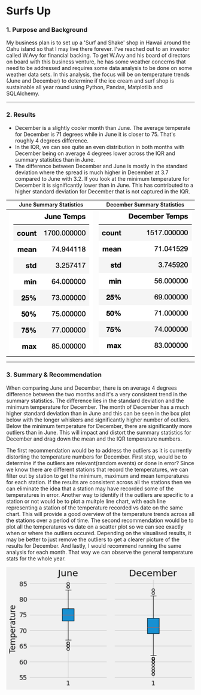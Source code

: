 # Surfs Up

### 1. Purpose and Background

My business plan is to set up a 'Surf and Shake' shop in Hawaii around the Oahu island so that I may live there forever. I've reached out to an investor called W.Avy for financial backing. To get W.Avy and his board of directors on board with this business venture, he has some weather concerns that need to be addressed and requires some data analysis to be done on some weather data sets. In this analysis, the focus will be on temperature trends (June and December) to determine if the ice cream and surf shop is sustainable all year round using Python, Pandas, Matplotlib and SQLAlchemy. 


-----

### 2. Results


* December is a slightly cooler month than June. The average temperate for December is 71 degrees while in June it is closer to 75. That's roughly 4 degrees difference.
* In the IQR, we can see quite an even distribution in both months with December being on average 4 degrees lower across the IQR and summary statistics than in June.
* The difference between December and June is mostly in the standard deviation where the spread is much higher in December at 3.7 compared to June with 3.2. If you look at the minimum temperature for December it is significantly lower than in June. This has contributed to a higher standard deviation for December that is not captured in the IQR.

| June Summary Statistics    |  December Summary Statistics |
|---------------------------|---------------------------|
![june](https://github.com/YanLuong/surfs_up/blob/main/Screenshots/summary%20stats%20june.png) |![dec](https://github.com/YanLuong/surfs_up/blob/main/Screenshots/summary%20stats%20dec.png)


---

### 3. Summary & Recommendation

When comparing June and December, there is on average 4 degrees difference between the two months and it's a very consistent trend in the summary statistics. The difference lies in the standard deviation and the minimum temperature for December. The month of December has a much higher standard deviation than in June and this can be seen in the box plot below with the longer whiskers and significantly higher number of outliers. Below the minimum temperature for December, there are significantly more outliers than in June. This will impact and distort the summary statistics for December and drag down the mean and the IQR temperature numbers.

The first recommendation would be to address the outliers as it is currently distorting the temperature numbers for December. First step, would be to determine if the outliers are relevant(random events) or done in error? Since we know there are different stations that record the temperatures, we can filter out by station to get the minimum, maximum and mean temperatures for each station. If the results are consistent across all the stations then we can eliminate the idea that a station may have recorded some of the temperatures in error. Another way to identify if the outliers are specific to a station or not would be to plot a muitple line chart, with each line representing a station of the temperature recorded vs date on the same chart. This will provide a good overview of the temperature trends across all the stations over a period of time. The second recommendation would be to plot all the temperatures vs date on a scatter plot so we can see exactly when or where the outliers occured. Depending on the visualised results, it may be better to just remove the outliers to get a clearer picture of the results for December. And lastly, I would recommend running the same analysis for each month. That way we can observe the general temperature stats for the whole year.

![box plot](https://github.com/YanLuong/surfs_up/blob/main/Screenshots/combined%20box%20plot.png)

